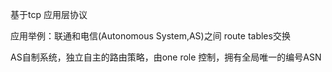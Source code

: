 基于tcp 应用层协议

应用举例：联通和电信(Autonomous System,AS)之间 route tables交换

AS自制系统，独立自主的路由策略，由one role 控制，拥有全局唯一的编号ASN
